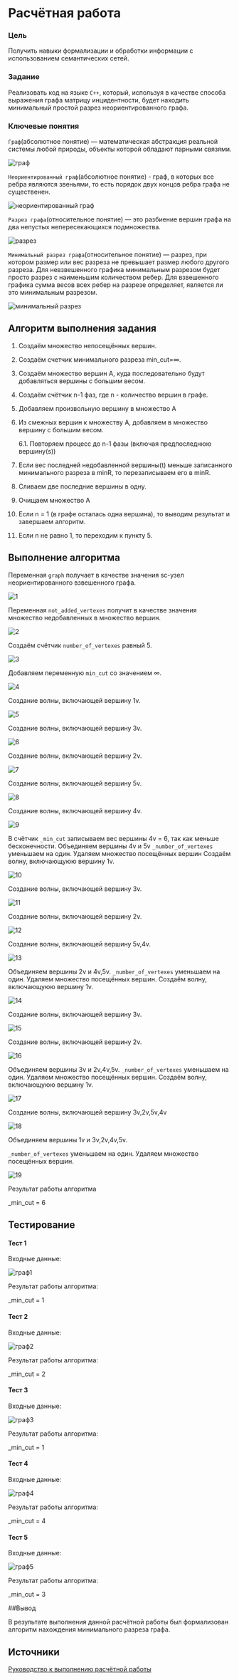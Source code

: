 # Расчётная работа

### Цель

Получить навыки формализации и обработки информации с использованием семантических сетей.

### Задание

Реализовать код на языке `С++`, который, используя в качестве способа выражения графа матрицу инцидентности, будет находить минимальный простой разрез неориентированного графа.

### Ключевые понятия

`Граф`(абсолютное понятие) — математическая абстракция реальной системы любой природы, объекты которой обладают парными связями.

![граф](/sem2/images/Graph.png)

`Неориентированный граф`(абсолютное понятие) - граф, в которых все ребра являются звеньями, то есть порядок двух концов ребра графа не существенен.

![неориентированный граф](/sem2/images/NotOriented.png)

`Разрез графа`(относительное понятие) — это разбиение вершин графа на два непустых непересекающихся подмножества.

![разрез](/sem2/images/razrez.png)

`Минимальный разрез графа`(относительное понятие) — разрез, при котором размер или вес разреза не превышает размер любого другого разреза. Для невзвешенного графика минимальным разрезом будет просто разрез с наименьшим количеством ребер. Для взвешенного графика сумма весов всех ребер на разрезе определяет, является ли это минимальным разрезом. 

![минимальный разрез](/sem2/images/min_razrez.png)

## Алгоритм выполнения задания

1. Создаём множество непосещённых вершин.

2. Создаём счетчик минимального разреза min_cut=∞.

3. Создаём множество вершин А, куда последовательно будут добавляться вершины с большим весом.

4. Создаём счётчик n-1 фаз, где n - количество вершин в графе.

5. Добавляем произвольную вершину в множество А

6. Из смежных вершин к множеству А, добавляем в множество вершину с большим весом. 

	6.1. Повторяем процесс до n-1 фазы (включая предпоследнюю вершину(s))

7. Если вес последней недобавленной вершины(t) меньше записанного минимального разреза в minR, то перезаписываем его в minR.

8. Сливаем две последние вершины в одну.

9. Очищаем множество А

10. Если n = 1 (в графе осталась одна вершина), то выводим результат и завершаем алгоритм.

11. Если n не равно 1, то переходим к пункту 5.

## Выполнение алгоритма

Переменная `graph` получает в качестве значения sc-узел неориентированного взвешенного графа.

![1](/sem2/images/1.png)

Переменная `not_added_vertexes` получит в качестве значения множество недобавленных в множество вершин.

![2](/sem2/images/1.png)

Создаём счётчик `number_of_vertexes` равный 5.

![3](/sem2/images/1.png)

Добавляем переменную `min_cut` со значением ∞.

![4](/sem2/images/1.png)

Создание волны, включающей вершину 1v.

![5](/sem2/images/1.png)

Создание волны, включающей вершину 3v.

![6](/sem2/images/1.png)

Создание волны, включающей вершину 2v.

![7](/sem2/images/1.png)

Создание волны, включающей вершину 5v.

![8](/sem2/images/1.png)

Создание волны, включающей вершину 4v.

![9](/sem2/images/1.png)

В счётчик `_min_cut` записываем вес вершины 4v = 6, так как меньше бесконечности. Объединяем вершины 4v и 5v `_number_of_vertexes` уменьшаем на один. Удаляем множество посещённых вершин Создаём волну, включающуюю вершину 1v.

![10](/sem2/images/1.png)

Создание волны, включающей вершину 3v.

![11](/sem2/images/1.png)

Создание волны, включающей вершину 2v.

![12](/sem2/images/1.png)

Создание волны, включающей вершину 5v,4v.

![13](/sem2/images/1.png)

Объединяем вершины 2v и 4v,5v. `_number_of_vertexes` уменьшаем на один. Удаляем множество посещённых вершин. Создаём волну, включающуюю вершину 1v.

![14](/sem2/images/1.png)

Создание волны, включающей вершину 3v.

![15](/sem2/images/1.png)

Создание волны, включающей вершину 2v.

![16](/sem2/images/1.png)

Объединяем вершины 3v и 2v,4v,5v. `_number_of_vertexes` уменьшаем на один. Удаляем множество посещённых вершин. Создаём волну, включающуюю вершину 1v.

![17](/sem2/images/1.png)

Создание волны, включающей вершину 3v,2v,5v,4v

![18](/sem2/images/1.png)

Объединяем вершины 1v и 3v,2v,4v,5v.

`_number_of_vertexes` уменьшаем на один. Удаляем множество посещённых вершин.

![19](/sem2/images/1.png)

Результат работы алгоритма

_min_cut = 6

## Тестирование 

#### Тест 1

Входные данные:

![граф1](/sem2/images/graph1.png)

Результат работы алгоритма:

_min_cut = 1

#### Тест 2

Входные данные:

![граф2](/sem2/images/graph2.png)

Результат работы алгоритма:

_min_cut = 2

#### Тест 3

Входные данные:

![граф3](/sem2/images/graph3.png)

Результат работы алгоритма:

_min_cut = 1

#### Тест 4

Входные данные:

![граф4](/sem2/images/graph4.png)

Результат работы алгоритма:

_min_cut = 4

#### Тест 5

Входные данные:

![граф5](/sem2/images/graph5.png)

Результат работы алгоритма:

_min_cut = 3

##Вывод

В результате выполнения данной расчётной работы был формализован алгоритм нахождения минимального разреза графа.

## Источники
[Руководство к выполнению расчётной работы](https://drive.google.com/file/d/1bq0WHZEQR-W9iAGYWvGShXRVT5iuzw7b/view)